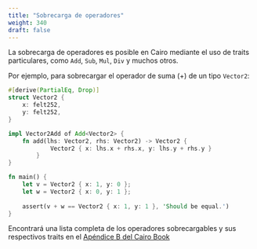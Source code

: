 ```yaml
---
title: "Sobrecarga de operadores"
weight: 340
draft: false
---
```


La sobrecarga de operadores es posible en Cairo mediante el uso de traits particulares, como `Add`, `Sub`, `Mul`, `Div` y muchos otros.

Por ejemplo, para sobrecargar el operador de suma (+) de un tipo `Vector2`:

```rust {.codebox}
#[derive(PartialEq, Drop)]
struct Vector2 {
    x: felt252,
    y: felt252,
}

impl Vector2Add of Add<Vector2> {
    fn add(lhs: Vector2, rhs: Vector2) -> Vector2 {
            Vector2 { x: lhs.x + rhs.x, y: lhs.y + rhs.y }
        }
}

fn main() {
    let v = Vector2 { x: 1, y: 0 };
    let w = Vector2 { x: 0, y: 1 };
    
    assert(v + w == Vector2 { x: 1, y: 1 }, 'Should be equal.')
}
```

Encontrará una lista completa de los operadores sobrecargables y sus respectivos traits en el [Apéndice B del Cairo Book](https://cairo-book.github.io/appendix-02-operators-and-symbols.html)
